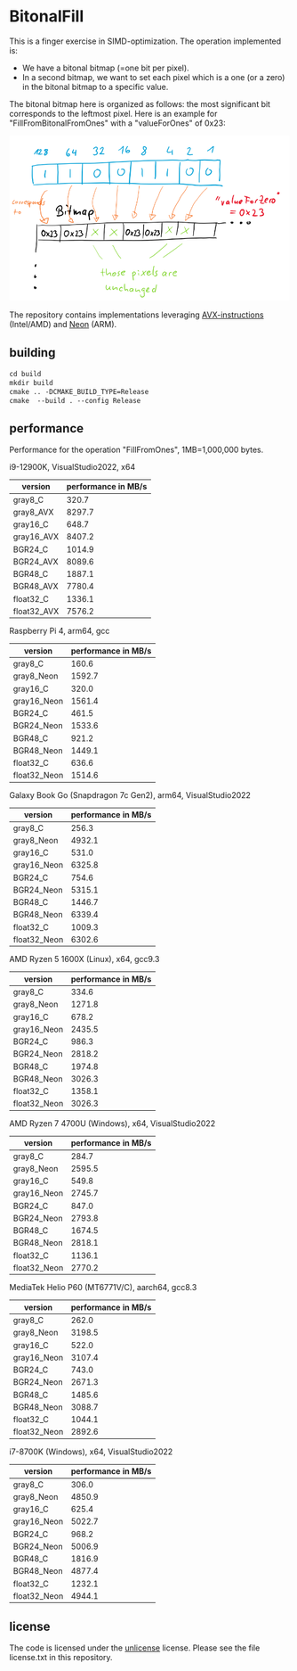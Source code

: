 # BitonalFill

This is a finger exercise in SIMD-optimization. The operation implemented is: 

* We have a bitonal bitmap (=one bit per pixel).
* In a second bitmap, we want to set each pixel which is a one (or a zero) in the bitonal bitmap to a specific value.

The bitonal bitmap here is organized as follows: the most significant bit corresponds to the leftmost pixel.
Here is an example for "FillFromBitonalFromOnes" with a "valueForOnes" of 0x23:

![example of operation](https://github.com/ptahmose/BitonalFill/blob/master/Readme/operation-example.png?raw=true)

The repository contains implementations leveraging [AVX-instructions](https://en.wikipedia.org/wiki/Advanced_Vector_Extensions) (Intel/AMD) and [Neon](https://developer.arm.com/documentation/dht0002/a/Introducing-NEON/NEON-architecture-overview/NEON-instructions#:~:text=The%20NEON%20instructions%20provide%20data,manage%20all%20program%20flow%20control.) (ARM).

## building

```
cd build
mkdir build
cmake .. -DCMAKE_BUILD_TYPE=Release
cmake  --build . --config Release
```

## performance

Performance for the operation "FillFromOnes", 1MB=1,000,000 bytes.

i9-12900K, VisualStudio2022, x64

| version                | performance in MB/s |
| ---------------------- | ------------------- |
| gray8_C                | 320.7               |
| gray8_AVX              | 8297.7              |
| gray16_C               | 648.7               |
| gray16_AVX             | 8407.2              |
| BGR24_C                | 1014.9              |
| BGR24_AVX              | 8089.6              |
| BGR48_C                | 1887.1              |
| BGR48_AVX              | 7780.4              |
| float32_C              | 1336.1              |
| float32_AVX            | 7576.2              |

Raspberry Pi 4, arm64, gcc

| version                | performance in MB/s |
| ---------------------- | ------------------- |
| gray8_C                | 160.6               |
| gray8_Neon             | 1592.7              |
| gray16_C               | 320.0               |
| gray16_Neon            | 1561.4              |
| BGR24_C                | 461.5               |
| BGR24_Neon             | 1533.6              |
| BGR48_C                | 921.2               |
| BGR48_Neon             | 1449.1              |
| float32_C              | 636.6               |
| float32_Neon           | 1514.6              |

Galaxy Book Go (Snapdragon 7c Gen2), arm64, VisualStudio2022

| version                | performance in MB/s |
| ---------------------- | ------------------- |
| gray8_C                | 256.3               |
| gray8_Neon             | 4932.1              |
| gray16_C               | 531.0               |
| gray16_Neon            | 6325.8              |
| BGR24_C                | 754.6               |
| BGR24_Neon             | 5315.1              |
| BGR48_C                | 1446.7              |
| BGR48_Neon             | 6339.4              |
| float32_C              | 1009.3              |
| float32_Neon           | 6302.6              |

AMD Ryzen 5 1600X (Linux), x64, gcc9.3

| version                | performance in MB/s |
| ---------------------- | ------------------- |
| gray8_C                | 334.6               |
| gray8_Neon             | 1271.8              |
| gray16_C               | 678.2               |
| gray16_Neon            | 2435.5              |
| BGR24_C                | 986.3               |
| BGR24_Neon             | 2818.2              |
| BGR48_C                | 1974.8              |
| BGR48_Neon             | 3026.3              |
| float32_C              | 1358.1              |
| float32_Neon           | 3026.3              |

AMD Ryzen 7 4700U (Windows), x64, VisualStudio2022

| version                | performance in MB/s |
| ---------------------- | ------------------- |
| gray8_C                | 284.7               |
| gray8_Neon             | 2595.5              |
| gray16_C               | 549.8               |
| gray16_Neon            | 2745.7              |
| BGR24_C                | 847.0               |
| BGR24_Neon             | 2793.8              |
| BGR48_C                | 1674.5              |
| BGR48_Neon             | 2818.1              |
| float32_C              | 1136.1              |
| float32_Neon           | 2770.2              |

MediaTek Helio P60 (MT6771V/C), aarch64, gcc8.3

| version                | performance in MB/s |
| ---------------------- | ------------------- |
| gray8_C                | 262.0               |
| gray8_Neon             | 3198.5              |
| gray16_C               | 522.0               |
| gray16_Neon            | 3107.4              |
| BGR24_C                | 743.0               |
| BGR24_Neon             | 2671.3              |
| BGR48_C                | 1485.6              |
| BGR48_Neon             | 3088.7              |
| float32_C              | 1044.1              |
| float32_Neon           | 2892.6              |

i7-8700K (Windows), x64, VisualStudio2022

| version                | performance in MB/s |
| ---------------------- | ------------------- |
| gray8_C                | 306.0               |
| gray8_Neon             | 4850.9              |
| gray16_C               | 625.4               |
| gray16_Neon            | 5022.7              |
| BGR24_C                | 968.2               |
| BGR24_Neon             | 5006.9              |
| BGR48_C                | 1816.9              |
| BGR48_Neon             | 4877.4              |
| float32_C              | 1232.1              |
| float32_Neon           | 4944.1              |

## license

The code is licensed under the [unlicense](http://unlicense.org/) license. Please see the file license.txt in this repository.

